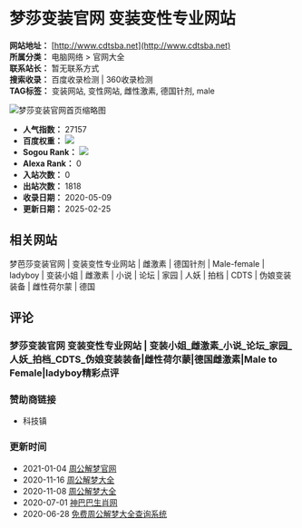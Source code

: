 # 梦莎变装官网 变装变性专业网站

**网站地址：** [http://www.cdtsba.net](http://www.cdtsba.net)  
**所属分类：** 电脑网络 > 官网大全  
**联系站长：** 暂无联系方式  
**搜索收录：** 百度收录检测 | 360收录检测  
**TAG标签：** 变装网站, 变性网站, 雌性激素, 德国针剂, male

![梦莎变装官网首页缩略图](https://api.vore.top/api/snapshot?site=http://www.cdtsba.net)

- **人气指数：** 27157
- **百度权重：** ![](https://baidurank.aizhan.com/api/br?domain=www.cdtsba.net&style=images)
- **Sogou Rank：** ![](/themes/default/skin/sr0.gif)
- **Alexa Rank：** 0
- **入站次数：** 0
- **出站次数：** 1818
- **收录日期：** 2020-05-09
- **更新日期：** 2025-02-25

## 相关网站

梦芭莎变装官网 | 变装变性专业网站 | 雌激素 | 德国针剂 | Male-female | ladyboy | 变装小姐 | 雌激素 | 小说 | 论坛 | 家园 | 人妖 | 拍档 | CDTS | 伪娘变装装备 | 雌性荷尔蒙 | 德国

## 评论

### 梦莎变装官网 变装变性专业网站 | 变装小姐_雌激素_小说_论坛_家园_人妖_拍档_CDTS_伪娘变装装备|雌性荷尔蒙|德国雌激素|Male to Female|ladyboy精彩点评

### 赞助商链接

- 科技镇

### 更新时间

- 2021-01-04 [周公解梦官网](http://www.huier1688.cn)
- 2020-11-16 [周公解梦大全](http://jiemeng.so234.com)
- 2020-11-08 [周公解梦大全](http://www.265jiemeng.com)
- 2020-07-01 [神巴巴生肖网](http://shengxiao.shen88.cn)
- 2020-06-28 [免费周公解梦大全查询系统](http://www.286x.com)